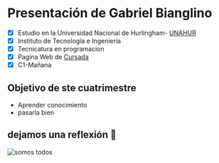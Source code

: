 # Presentación de Gabriel Bianglino
- [x] Estudio en la Universidad Nacional de Hurlingham- [UNAHUR](https://unahur.edu.ar)
- [x] Instituto de Tecnología e Ingeniería 
- [x] Tecnicatura en programacion
- [x] Pagína Web de [Cursada](https://obj1-unahur.github.io/)
- [x] C1-Mañana

## Objetivo de ste cuatrimestre 
* Aprender conocimiento
* pasarla bien


## dejamos una reflexión 🤪
![somos todos](https://github.com/obj1-unahur-2022s1/PresentacionPersonal/blob/main/meme.jpg)
